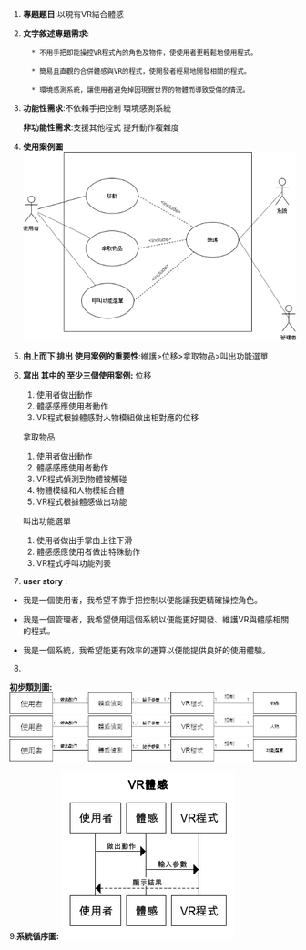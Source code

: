
1. **專題題目**:以現有VR結合體感 
2. **文字敘述專題需求**:

         * 不用手把即能操控VR程式內的角色及物件，使使用者更輕鬆地使用程式。
         
         * 簡易且直觀的合併體感與VR的程式，使開發者輕易地開發相關的程式。
         
         * 環境感測系統，讓使用者避免掉因現實世界的物體而導致受傷的情況。
3. **功能性需求**:不依賴手把控制 環境感測系統

   **非功能性需求**:支援其他程式 提升動作複雜度
4. **使用案例圖**![test2](test2.png)
5. **由上而下 排出 使用案例的重要性**:維護>位移>拿取物品>叫出功能選單
6. **寫出 其中的 至少三個使用案例:**
   位移
   1. 使用者做出動作
   2. 體感感應使用者動作
   3. VR程式根據體感對人物模組做出相對應的位移
   
   拿取物品
   1. 使用者做出動作
   2. 體感感應使用者動作
   3. VR程式偵測到物體被觸碰
   4. 物體模組和人物模組合體
   5. VR程式根據體感做出功能
   
   叫出功能選單
   1. 使用者做出手掌由上往下滑
   2. 體感感應使用者做出特殊動作
   3. VR程式呼叫功能列表
   
7. **user story** :

* 我是一個使用者，我希望不靠手把控制以便能讓我更精確操控角色。

* 我是一個管理者，我希望使用這個系統以便能更好開發、維護VR與體感相關的程式。
                   
* 我是一個系統，我希望能更有效率的運算以便能提供良好的使用體驗。

8.
**初步類別圖:**
![object](object.png)
![avatar](avatar.png)
![option](option.png)

9.**系統循序圖:**
![system1](system1.png)
